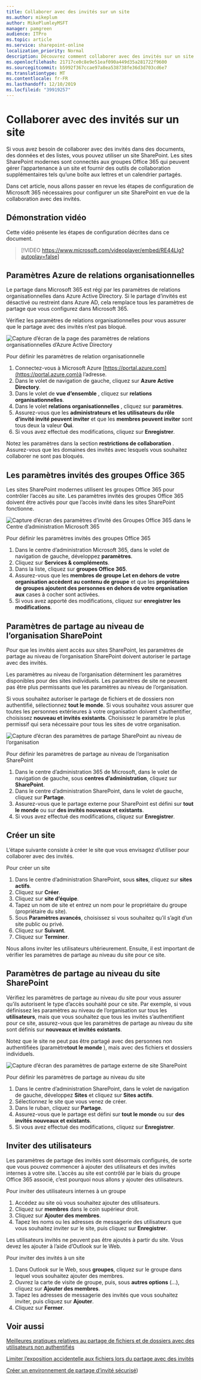 ```yaml
---
title: Collaborer avec des invités sur un site
ms.author: mikeplum
author: MikePlumleyMSFT
manager: pamgreen
audience: ITPro
ms.topic: article
ms.service: sharepoint-online
localization_priority: Normal
description: Découvrez comment collaborer avec des invités sur un site SharePoint.
ms.openlocfilehash: 21717ce0c8e9e51eaf090a449d35a281722f9600
ms.sourcegitcommit: b5992f367ccae97a8ea538738fe36d3d703cd6e7
ms.translationtype: MT
ms.contentlocale: fr-FR
ms.lasthandoff: 12/10/2019
ms.locfileid: "39919257"
---
```

# <a name="collaborate-with-guests-in-a-site"></a>Collaborer avec des invités sur un site

Si vous avez besoin de collaborer avec des invités dans des documents, des données et des listes, vous pouvez utiliser un site SharePoint. Les sites SharePoint modernes sont connectés aux groupes Office 365 qui peuvent gérer l’appartenance à un site et fournir des outils de collaboration supplémentaires tels qu’une boîte aux lettres et un calendrier partagés.

Dans cet article, nous allons passer en revue les étapes de configuration de Microsoft 365 nécessaires pour configurer un site SharePoint en vue de la collaboration avec des invités.

## <a name="video-demonstration"></a>Démonstration vidéo

Cette vidéo présente les étapes de configuration décrites dans ce document.</br>

> [!VIDEO https://www.microsoft.com/videoplayer/embed/RE44Llg?autoplay=false]

## <a name="azure-organizational-relationships-settings"></a>Paramètres Azure de relations organisationnelles

Le partage dans Microsoft 365 est régi par les paramètres de relations organisationnelles dans Azure Active Directory. Si le partage d’invités est désactivé ou restreint dans Azure AD, cela remplace tous les paramètres de partage que vous configurez dans Microsoft 365.

Vérifiez les paramètres de relations organisationnelles pour vous assurer que le partage avec des invités n’est pas bloqué.

![Capture d’écran de la page des paramètres de relations organisationnelles d’Azure Active Directory](media/azure-ad-organizational-relationships-settings.png)

Pour définir les paramètres de relation organisationnelle

1. Connectez-vous à Microsoft Azure [https://portal.azure.com](https://portal.azure.com)à l’adresse.
2. Dans le volet de navigation de gauche, cliquez sur **Azure Active Directory**.
3. Dans le volet de **vue d’ensemble** , cliquez sur **relations organisationnelles**.
4. Dans le volet **relations organisationnelles** , cliquez sur **paramètres**.
5. Assurez-vous que les **administrateurs et les utilisateurs du rôle d’invité invité peuvent inviter** et que les **membres peuvent inviter** sont tous deux la valeur **Oui**.
6. Si vous avez effectué des modifications, cliquez sur **Enregistrer**.

Notez les paramètres dans la section **restrictions de collaboration** . Assurez-vous que les domaines des invités avec lesquels vous souhaitez collaborer ne sont pas bloqués.

## <a name="office-365-groups-guest-settings"></a>Les paramètres invités des groupes Office 365

Les sites SharePoint modernes utilisent les groupes Office 365 pour contrôler l’accès au site. Les paramètres invités des groupes Office 365 doivent être activés pour que l’accès invité dans les sites SharePoint fonctionne.

![Capture d’écran des paramètres d’invité des Groupes Office 365 dans le Centre d’administration Microsoft 365](media/office-365-groups-guest-settings.png)

Pour définir les paramètres invités des groupes Office 365

1. Dans le centre d’administration Microsoft 365, dans le volet de navigation de gauche, développez **paramètres**.
2. Cliquez sur **Services & compléments**.
3. Dans la liste, cliquez sur **groupes Office 365**.
4. Assurez-vous que les **membres de groupe Let en dehors de votre organisation accèdent au contenu de groupe** et que les **propriétaires de groupes ajoutent des personnes en dehors de votre organisation aux** cases à cocher sont activées.
5. Si vous avez apporté des modifications, cliquez sur **enregistrer les modifications**.


## <a name="sharepoint-organization-level-sharing-settings"></a>Paramètres de partage au niveau de l’organisation SharePoint

Pour que les invités aient accès aux sites SharePoint, les paramètres de partage au niveau de l’organisation SharePoint doivent autoriser le partage avec des invités.

Les paramètres au niveau de l’organisation déterminent les paramètres disponibles pour des sites individuels. Les paramètres de site ne peuvent pas être plus permissants que les paramètres au niveau de l’organisation.

Si vous souhaitez autoriser le partage de fichiers et de dossiers non authentifié, sélectionnez **tout le monde**. Si vous souhaitez vous assurer que toutes les personnes extérieures à votre organisation doivent s’authentifier, choisissez **nouveau et invités existants**. Choisissez le paramètre le plus permissif qui sera nécessaire pour tous les sites de votre organisation.

![Capture d’écran des paramètres de partage SharePoint au niveau de l’organisation](media/sharepoint-organization-external-sharing-controls.png)


Pour définir les paramètres de partage au niveau de l’organisation SharePoint

1. Dans le centre d’administration 365 de Microsoft, dans le volet de navigation de gauche, sous **centres d’administration**, cliquez sur **SharePoint**.
2. Dans le centre d’administration SharePoint, dans le volet de gauche, cliquez sur **Partage**.
3. Assurez-vous que le partage externe pour SharePoint est défini sur **tout le monde** ou sur **des invités nouveaux et existants**.
4. Si vous avez effectué des modifications, cliquez sur **Enregistrer**.

## <a name="create-a-site"></a>Créer un site

L’étape suivante consiste à créer le site que vous envisagez d’utiliser pour collaborer avec des invités.

Pour créer un site
1. Dans le centre d’administration SharePoint, sous **sites**, cliquez sur **sites actifs**.
2. Cliquez sur **Créer**.
3. Cliquez sur **site d’équipe**.
4. Tapez un nom de site et entrez un nom pour le propriétaire du groupe (propriétaire du site).
5. Sous **Paramètres avancés**, choisissez si vous souhaitez qu’il s’agit d’un site public ou privé.
6. Cliquez sur **Suivant**.
7. Cliquez sur **Terminer**.

Nous allons inviter les utilisateurs ultérieurement. Ensuite, il est important de vérifier les paramètres de partage au niveau du site pour ce site.

## <a name="sharepoint-site-level-sharing-settings"></a>Paramètres de partage au niveau du site SharePoint

Vérifiez les paramètres de partage au niveau du site pour vous assurer qu’ils autorisent le type d’accès souhaité pour ce site. Par exemple, si vous définissez les paramètres au niveau de l’organisation sur tous les **utilisateurs**, mais que vous souhaitez que tous les invités s’authentifient pour ce site, assurez-vous que les paramètres de partage au niveau du site sont définis sur **nouveaux et invités existants**.

Notez que le site ne peut pas être partagé avec des personnes non authentifiées (paramètre**tout le monde** ), mais avec des fichiers et dossiers individuels.

![Capture d’écran des paramètres de partage externe de site SharePoint](media/sharepoint-site-external-sharing-settings.png)

Pour définir les paramètres de partage au niveau du site
1. Dans le centre d’administration SharePoint, dans le volet de navigation de gauche, développez **Sites** et cliquez sur **Sites actifs**.
2. Sélectionnez le site que vous venez de créer.
3. Dans le ruban, cliquez sur **Partage**. 
4. Assurez-vous que le partage est défini sur **tout le monde** ou sur **des invités nouveaux et existants**.
5. Si vous avez effectué des modifications, cliquez sur **Enregistrer**.

## <a name="invite-users"></a>Inviter des utilisateurs

Les paramètres de partage des invités sont désormais configurés, de sorte que vous pouvez commencer à ajouter des utilisateurs et des invités internes à votre site. L’accès au site est contrôlé par le biais du groupe Office 365 associé, c’est pourquoi nous allons y ajouter des utilisateurs.

Pour inviter des utilisateurs internes à un groupe
1. Accédez au site où vous souhaitez ajouter des utilisateurs.
2. Cliquez sur **membres** dans le coin supérieur droit.
3. Cliquez sur **Ajouter des membres**.
4. Tapez les noms ou les adresses de messagerie des utilisateurs que vous souhaitez inviter sur le site, puis cliquez sur **Enregistrer**.

Les utilisateurs invités ne peuvent pas être ajoutés à partir du site. Vous devez les ajouter à l’aide d’Outlook sur le Web.

Pour inviter des invités à un site
1. Dans Outlook sur le Web, sous **groupes**, cliquez sur le groupe dans lequel vous souhaitez ajouter des membres.
2. Ouvrez la carte de visite de groupe, puis, sous **autres options** (...), cliquez sur **Ajouter des membres**.
3. Tapez les adresses de messagerie des invités que vous souhaitez inviter, puis cliquez sur **Ajouter**.
4. Cliquez sur **Fermer**.

## <a name="see-also"></a>Voir aussi

[Meilleures pratiques relatives au partage de fichiers et de dossiers avec des utilisateurs non authentifiés](best-practices-anonymous-sharing.md)

[Limiter l’exposition accidentelle aux fichiers lors du partage avec des invités](sharing-limit-accidental-exposure.md)

[Créer un environnement de partage d’invité sécurisé](create-a-secure-guest-sharing-environment.md))

